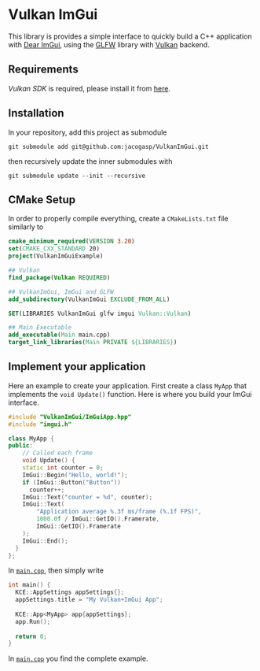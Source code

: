 # Vulkan ImGui

This library is provides a simple interface to quickly build a C++ application
with [Dear ImGui](https://github.com/ocornut/imgui),
using the [GLFW](https://github.com/glfw/glfw) library with [Vulkan](https://www.vulkan.org) backend.

## Requirements

*Vulkan SDK* is required, please install it from [here](https://vulkan.lunarg.com).

## Installation

In your repository, add this project as submodule

```shell
git submodule add git@github.com:jacogasp/VulkanImGui.git
```

then recursively update the inner submodules with

```shell
git submodule update --init --recursive
```

## CMake Setup

In order to properly compile everything, create a `CMakeLists.txt` file similarly to

```cmake
cmake_minimum_required(VERSION 3.20)
set(CMAKE_CXX_STANDARD 20)
project(VulkanImGuiExample)

## Vulkan
find_package(Vulkan REQUIRED)

## VulkanImGui, ImGui and GLFW
add_subdirectory(VulkanImGui EXCLUDE_FROM_ALL)

SET(LIBRARIES VulkanImGui glfw imgui Vulkan::Vulkan)

## Main Executable
add_executable(Main main.cpp)
target_link_libraries(Main PRIVATE ${LIBRARIES})
```

## Implement your application

Here an example to create your application.
First create a class `MyApp` that implements the `void Update()` function. Here is where you build your ImGui interface.

```c++
#include "VulkanImGui/ImGuiApp.hpp"
#include "imgui.h"

class MyApp {
public:
    // Called each frame
    void Update() {
    static int counter = 0;
    ImGui::Begin("Hello, world!");
    if (ImGui::Button("Button"))
      counter++;
    ImGui::Text("counter = %d", counter);
    ImGui::Text(
        "Application average %.3f ms/frame (%.1f FPS)",
        1000.0f / ImGui::GetIO().Framerate,
        ImGui::GetIO().Framerate
    );
    ImGui::End();
  }
};
```

In [`main.cpp`](main.cpp), then simply write

```c++
int main() {
  KCE::AppSettings appSettings{};
  appSettings.title = "My Vulkan+ImGui App";
  
  KCE::App<MyApp> app{appSettings};
  app.Run();
  
  return 0;
}
```

In [`main.cpp`](main.cpp) you find the complete example.
